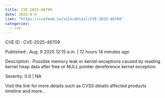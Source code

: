 ```yaml
--- 
title: CVE-2025-46709
date: 2025-8-9
lien: "https://cvefeed.io/vuln/detail/CVE-2025-46709"
categories:
  - cve
---
```


CVE ID : CVE-2025-46709

Published :  Aug. 9
2025
12:15 a.m. | 12 hours
14 minutes ago

Description : Possible memory leak or kernel exceptions caused by reading kernel heap data after free or NULL pointer dereference kernel exception.

Severity: 0.0 | NA

Visit the link for more details
such as CVSS details
affected products
timeline
and more...
